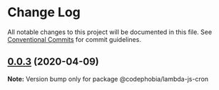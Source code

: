 # Change Log

All notable changes to this project will be documented in this file.
See [Conventional Commits](https://conventionalcommits.org) for commit guidelines.

## [0.0.3](https://github.com/codephobia/yarn-lerna-monorepo-example/compare/@codephobia/lambda-js-cron@0.0.2...@codephobia/lambda-js-cron@0.0.3) (2020-04-09)

**Note:** Version bump only for package @codephobia/lambda-js-cron
